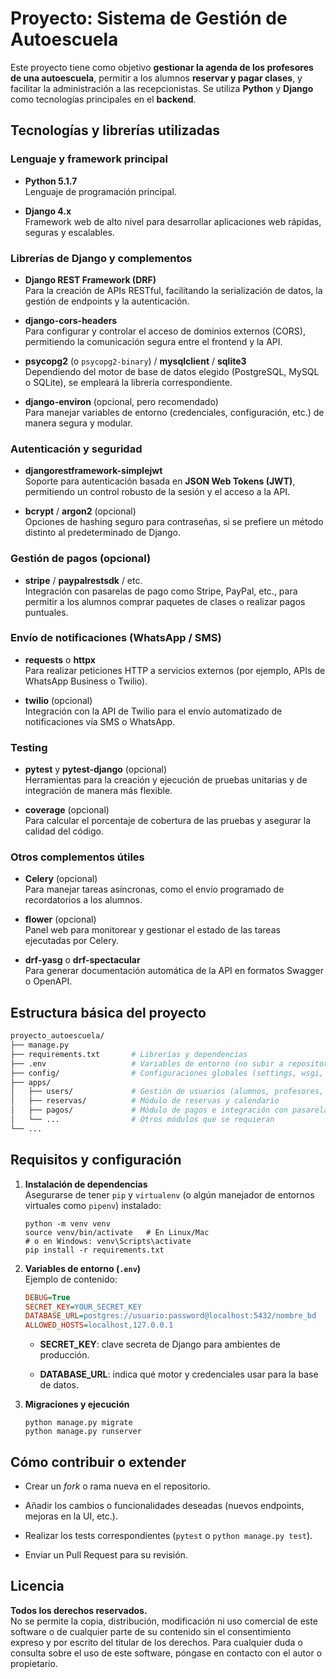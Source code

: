 # Proyecto: Sistema de Gestión de Autoescuela

Este proyecto tiene como objetivo **gestionar la agenda de los profesores de una autoescuela**, permitir a los alumnos **reservar y pagar clases**, y facilitar la administración a las recepcionistas. Se utiliza **Python** y **Django** como tecnologías principales en el **backend**.


## Tecnologías y librerías utilizadas

### Lenguaje y framework principal

- **Python 5.1.7**  
  Lenguaje de programación principal.

- **Django 4.x**  
  Framework web de alto nivel para desarrollar aplicaciones web rápidas, seguras y escalables.

### Librerías de Django y complementos

- **Django REST Framework (DRF)**  
  Para la creación de APIs RESTful, facilitando la serialización de datos, la gestión de endpoints y la autenticación.

- **django-cors-headers**  
  Para configurar y controlar el acceso de dominios externos (CORS), permitiendo la comunicación segura entre el frontend y la API.

- **psycopg2** (o `psycopg2-binary`) / **mysqlclient** / **sqlite3**  
  Dependiendo del motor de base de datos elegido (PostgreSQL, MySQL o SQLite), se empleará la librería correspondiente.

- **django-environ** (opcional, pero recomendado)  
  Para manejar variables de entorno (credenciales, configuración, etc.) de manera segura y modular.

### Autenticación y seguridad

- **djangorestframework-simplejwt**  
  Soporte para autenticación basada en **JSON Web Tokens (JWT)**, permitiendo un control robusto de la sesión y el acceso a la API.

- **bcrypt** / **argon2** (opcional)  
  Opciones de hashing seguro para contraseñas, si se prefiere un método distinto al predeterminado de Django.

### Gestión de pagos (opcional)

- **stripe** / **paypalrestsdk** / etc.  
  Integración con pasarelas de pago como Stripe, PayPal, etc., para permitir a los alumnos comprar paquetes de clases o realizar pagos puntuales.

### Envío de notificaciones (WhatsApp / SMS)

- **requests** o **httpx**  
  Para realizar peticiones HTTP a servicios externos (por ejemplo, APIs de WhatsApp Business o Twilio).

- **twilio** (opcional)  
  Integración con la API de Twilio para el envío automatizado de notificaciones vía SMS o WhatsApp.

### Testing

- **pytest** y **pytest-django** (opcional)  
  Herramientas para la creación y ejecución de pruebas unitarias y de integración de manera más flexible.

- **coverage** (opcional)  
  Para calcular el porcentaje de cobertura de las pruebas y asegurar la calidad del código.

### Otros complementos útiles

- **Celery** (opcional)  
  Para manejar tareas asíncronas, como el envío programado de recordatorios a los alumnos.

- **flower** (opcional)  
  Panel web para monitorear y gestionar el estado de las tareas ejecutadas por Celery.

- **drf-yasg** o **drf-spectacular**  
  Para generar documentación automática de la API en formatos Swagger o OpenAPI.


## Estructura básica del proyecto

```bash
proyecto_autoescuela/
├── manage.py
├── requirements.txt       # Librerías y dependencias
├── .env                   # Variables de entorno (no subir a repositorio público)
├── config/                # Configuraciones globales (settings, wsgi, urls)
├── apps/
│   ├── users/             # Gestión de usuarios (alumnos, profesores, recepcionistas)
│   ├── reservas/          # Módulo de reservas y calendario
│   ├── pagos/             # Módulo de pagos e integración con pasarela
│   └── ...                # Otros módulos que se requieran
└── ...
```


## Requisitos y configuración

1. **Instalación de dependencias**  
    Asegurarse de tener `pip` y `virtualenv` (o algún manejador de entornos virtuales como `pipenv`) instalado:
    ```shell
    python -m venv venv
  	source venv/bin/activate   # En Linux/Mac
  	# o en Windows: venv\Scripts\activate
  	pip install -r requirements.txt
	  ```
	
    
2. **Variables de entorno (`.env`)**  
    Ejemplo de contenido:
    
    ```ini
    DEBUG=True
  	SECRET_KEY=YOUR_SECRET_KEY
  	DATABASE_URL=postgres://usuario:password@localhost:5432/nombre_bd
  	ALLOWED_HOSTS=localhost,127.0.0.1
	  ``````
    
    - **SECRET_KEY**: clave secreta de Django para ambientes de producción.
        
    - **DATABASE_URL**: indica qué motor y credenciales usar para la base de datos.

3. **Migraciones y ejecución**
    
    ```shell
    python manage.py migrate
  	python manage.py runserver
  	```

## Cómo contribuir o extender

- Crear un _fork_ o rama nueva en el repositorio.
    
- Añadir los cambios o funcionalidades deseadas (nuevos endpoints, mejoras en la UI, etc.).
    
- Realizar los tests correspondientes (`pytest` o `python manage.py test`).
    
- Enviar un Pull Request para su revisión.
  

## Licencia

**Todos los derechos reservados.**  
No se permite la copia, distribución, modificación ni uso comercial de este software o de cualquier parte de su contenido sin el consentimiento expreso y por escrito del titular de los derechos. Para cualquier duda o consulta sobre el uso de este software, póngase en contacto con el autor o propietario.



